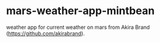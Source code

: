 # mars-weather-app-mintbean
weather app for current weather on mars from Akira Brand (https://github.com/akirabrand).
